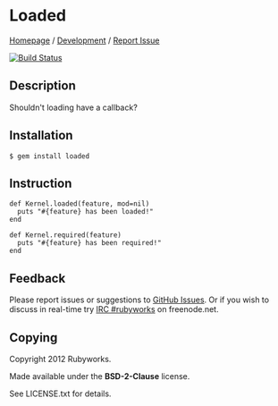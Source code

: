 # Loaded

[Homepage](http://rubygems.org/gems/loaded) /
[Development](http://github.com/rubyworks/loaded) /
[Report Issue](http://github.com/rubyworks/loaded/issues)

[![Build Status](https://secure.travis-ci.org/rubyworks/loaded.png)](http://travis-ci.org/rubyworks/loaded)


## Description

Shouldn't loading have a callback?


## Installation

    $ gem install loaded


## Instruction

    def Kernel.loaded(feature, mod=nil)
      puts "#{feature} has been loaded!"
    end

    def Kernel.required(feature)
      puts "#{feature} has been required!"
    end


## Feedback

Please report issues or suggestions to
[GitHub Issues](http://github.com/rubyworks/required/issues).
Or if you wish to discuss in real-time try [IRC #rubyworks](irc://chat.us.freenet.org/rubyworks) on freenode.net.


## Copying

Copyright 2012 Rubyworks.

Made available under the **BSD-2-Clause** license.

See LICENSE.txt for details.

